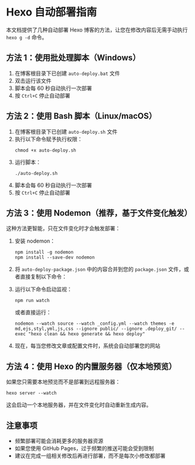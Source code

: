 # Hexo 自动部署指南

本文档提供了几种自动部署 Hexo 博客的方法，让您在修改内容后无需手动执行 `hexo g -d` 命令。

## 方法 1：使用批处理脚本（Windows）

1. 在博客根目录下已创建 `auto-deploy.bat` 文件
2. 双击运行该文件
3. 脚本会每 60 秒自动执行一次部署
4. 按 `Ctrl+C` 停止自动部署

## 方法 2：使用 Bash 脚本（Linux/macOS）

1. 在博客根目录下已创建 `auto-deploy.sh` 文件
2. 执行以下命令赋予执行权限：
   ```
   chmod +x auto-deploy.sh
   ```
3. 运行脚本：
   ```
   ./auto-deploy.sh
   ```
4. 脚本会每 60 秒自动执行一次部署
5. 按 `Ctrl+C` 停止自动部署

## 方法 3：使用 Nodemon（推荐，基于文件变化触发）

这种方法更智能，只在文件变化时才会触发部署：

1. 安装 nodemon：
   ```
   npm install -g nodemon
   npm install --save-dev nodemon
   ```

2. 将 `auto-deploy-package.json` 中的内容合并到您的 `package.json` 文件，或者直接复制以下命令：

3. 运行以下命令启动监视：
   ```
   npm run watch
   ```
   
   或者直接运行：
   ```
   nodemon --watch source --watch _config.yml --watch themes -e md,ejs,styl,yml,js,css --ignore public/ --ignore .deploy_git/ --exec "hexo clean && hexo generate && hexo deploy"
   ```

4. 现在，每当您修改文章或配置文件时，系统会自动部署您的网站

## 方法 4：使用 Hexo 的内置服务器（仅本地预览）

如果您只需要本地预览而不是部署到远程服务器：

```
hexo server --watch
```

这会启动一个本地服务器，并在文件变化时自动重新生成内容。

## 注意事项

- 频繁部署可能会消耗更多的服务器资源
- 如果您使用 GitHub Pages，过于频繁的推送可能会受到限制
- 建议在完成一组相关修改后再进行部署，而不是每次小修改都部署 